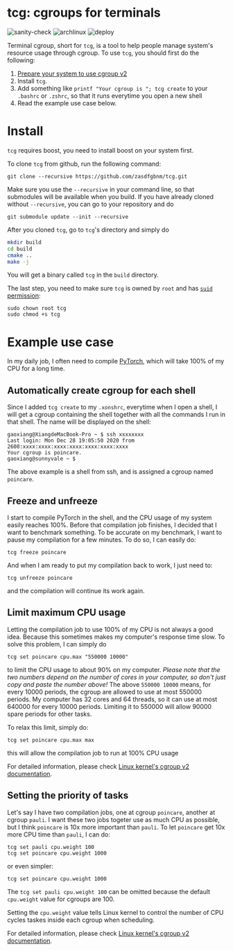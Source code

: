 # tcg: cgroups for terminals

![sanity-check](https://github.com/zasdfgbnm/tcg/workflows/sanity-check/badge.svg)
![archlinux](https://github.com/zasdfgbnm/tcg/workflows/archlinux/badge.svg)
![deploy](https://github.com/zasdfgbnm/tcg/workflows/deploy/badge.svg)

Terminal cgroup, short for `tcg`, is a tool to help people manage system's resource usage through cgroup. To use `tcg`, you should first do the following:
1. [Prepare your system to use cgroup v2](https://wiki.archlinux.org/index.php/Cgroups#Switching_to_cgroups_v2)
2. Install `tcg`.
3. Add something like `printf "Your cgroup is "; tcg create` to your `.bashrc` or `.zshrc`, so that it runs everytime you open a new shell
4. Read the example use case below.

# Install

`tcg` requires boost, you need to install boost on your system first.


To clone `tcg` from github, run the following command:
```
git clone --recursive https://github.com/zasdfgbnm/tcg.git
```
Make sure you use the `--recursive` in your command line, so that submodules will be available when you build. If you have already cloned without `--recursive`, you can go to your repository and do
```
git submodule update --init --recursive
```


After you cloned `tcg`, go to `tcg`'s directory and simply do
```bash
mkdir build
cd build
cmake ..
make -j
```
You will get a binary called `tcg` in the `build` directory.

The last step, you need to make sure `tcg` is owned by `root` and has [`suid` permission](https://www.howtogeek.com/656646/how-to-use-suid-sgid-and-sticky-bits-on-linux/):
```
sudo chown root tcg
sudo chmod +s tcg
```

# Example use case

In my daily job, I often need to compile [PyTorch](https://github.com/pytorch/pytorch), which will take 100% of my CPU for a long time.

## Automatically create cgroup for each shell

Since I added `tcg create` to my `.xonshrc`, everytime when I open a shell, I will get a cgroup containing the shell together with all the commands I run in that shell. The name will be displayed on the shell:
```
gaoxiang@XiangdeMacBook-Pro ~ $ ssh xxxxxxxx
Last login: Mon Dec 28 19:05:50 2020 from 2600:xxxx:xxxx:xxxx:xxxx:xxxx:xxxx:xxxx
Your cgroup is poincare.
gaoxiang@sunnyvale ~ $
```

The above example is a shell from ssh, and is assigned a cgroup named `poincare`.

## Freeze and unfreeze

I start to compile PyTorch in the shell, and the CPU usage of my system easily reaches 100%. Before that compilation job finishes, I decided that I want to benchmark something. To be accurate on my benchmark, I want to pause my compilation for a few minutes. To do so, I can easily do:
```
tcg freeze poincare
```

And when I am ready to put my compilation back to work, I just need to:
```
tcg unfreeze poincare
```
and the compilation will continue its work again.

## Limit maximum CPU usage

Letting the compilation job to use 100% of my CPU is not always a good idea. Because this sometimes makes my computer's response time slow. To solve this problem, I can simply do
```
tcg set poincare cpu.max "550000 10000"
```
to limit the CPU usage to about 90% on my computer. *Please note that the two numbers depend on the number of cores in your computer, so don't just copy and paste the number above!* The above `550000 10000` means, for every 10000 periods, the cgroup are allowed to use at most 550000 periods. My computer has 32 cores and 64 threads, so it can use at most 640000 for every 10000 periods. Limiting it to 550000 will allow 90000 spare periods for other tasks.

To relax this limit, simply do:
```
tcg set poincare cpu.max max
```
this will allow the compilation job to run at 100% CPU usage

For detailed information, please check [Linux kernel's cgroup v2 documentation](https://www.kernel.org/doc/Documentation/cgroup-v2.txt).

## Setting the priority of tasks

Let's say I have two compilation jobs, one at cgroup `poincare`, another at cgroup `pauli`. I want these two jobs togeter use as much CPU as possible, but I think `poincare` is 10x more important than `pauli`. To let `poincare` get 10x more CPU time than `pauli`, I can do:
```
tcg set pauli cpu.weight 100
tcg set poincare cpu.weight 1000
```
or even simpler:
```
tcg set poincare cpu.weight 1000
```
The `tcg set pauli cpu.weight 100` can be omitted because the default `cpu.weight` value for cgroups are 100.

Setting the `cpu.weight` value tells Linux kernel to control the number of CPU cycles taskes inside each cgroup when scheduling.

For detailed information, please check [Linux kernel's cgroup v2 documentation](https://www.kernel.org/doc/Documentation/cgroup-v2.txt).
